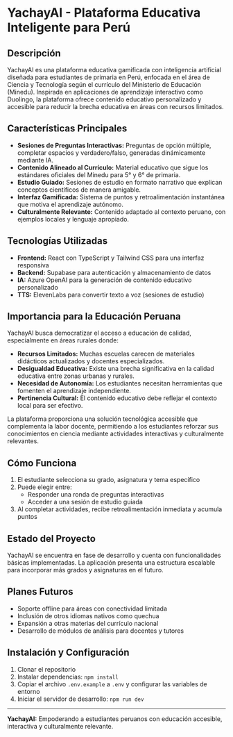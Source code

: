 # YachayAI - Plataforma Educativa Inteligente para Perú

## Descripción

YachayAI es una plataforma educativa gamificada con inteligencia artificial diseñada para estudiantes de primaria en Perú, enfocada en el área de Ciencia y Tecnología según el currículo del Ministerio de Educación (Minedu). Inspirada en aplicaciones de aprendizaje interactivo como Duolingo, la plataforma ofrece contenido educativo personalizado y accesible para reducir la brecha educativa en áreas con recursos limitados.

## Características Principales

- **Sesiones de Preguntas Interactivas:** Preguntas de opción múltiple, completar espacios y verdadero/falso, generadas dinámicamente mediante IA.
- **Contenido Alineado al Currículo:** Material educativo que sigue los estándares oficiales del Minedu para 5° y 6° de primaria.
- **Estudio Guiado:** Sesiones de estudio en formato narrativo que explican conceptos científicos de manera amigable.
- **Interfaz Gamificada:** Sistema de puntos y retroalimentación instantánea que motiva el aprendizaje autónomo.
- **Culturalmente Relevante:** Contenido adaptado al contexto peruano, con ejemplos locales y lenguaje apropiado.

## Tecnologías Utilizadas

- **Frontend:** React con TypeScript y Tailwind CSS para una interfaz responsiva
- **Backend:** Supabase para autenticación y almacenamiento de datos
- **IA:** Azure OpenAI para la generación de contenido educativo personalizado
- **TTS:** ElevenLabs para convertir texto a voz (sesiones de estudio)

## Importancia para la Educación Peruana

YachayAI busca democratizar el acceso a educación de calidad, especialmente en áreas rurales donde:

- **Recursos Limitados:** Muchas escuelas carecen de materiales didácticos actualizados y docentes especializados.
- **Desigualdad Educativa:** Existe una brecha significativa en la calidad educativa entre zonas urbanas y rurales.
- **Necesidad de Autonomía:** Los estudiantes necesitan herramientas que fomenten el aprendizaje independiente.
- **Pertinencia Cultural:** El contenido educativo debe reflejar el contexto local para ser efectivo.

La plataforma proporciona una solución tecnológica accesible que complementa la labor docente, permitiendo a los estudiantes reforzar sus conocimientos en ciencia mediante actividades interactivas y culturalmente relevantes.

## Cómo Funciona

1. El estudiante selecciona su grado, asignatura y tema específico
2. Puede elegir entre:
   - Responder una ronda de preguntas interactivas
   - Acceder a una sesión de estudio guiada
3. Al completar actividades, recibe retroalimentación inmediata y acumula puntos

## Estado del Proyecto

YachayAI se encuentra en fase de desarrollo y cuenta con funcionalidades básicas implementadas. La aplicación presenta una estructura escalable para incorporar más grados y asignaturas en el futuro.

## Planes Futuros

- Soporte offline para áreas con conectividad limitada
- Inclusión de otros idiomas nativos como quechua
- Expansión a otras materias del currículo nacional
- Desarrollo de módulos de análisis para docentes y tutores

## Instalación y Configuración

1. Clonar el repositorio
2. Instalar dependencias: `npm install`
3. Copiar el archivo `.env.example` a `.env` y configurar las variables de entorno
4. Iniciar el servidor de desarrollo: `npm run dev`

---

**YachayAI:** Empoderando a estudiantes peruanos con educación accesible, interactiva y culturalmente relevante.